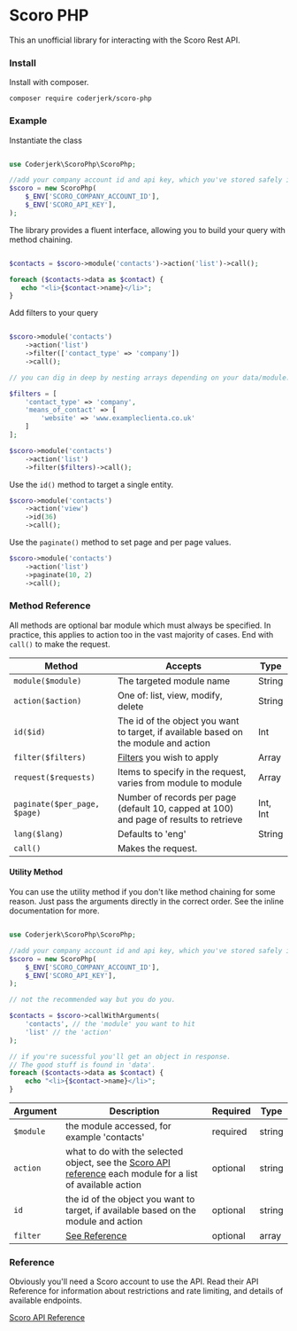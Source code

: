 # Scoro PHP

This an unofficial library for interacting with the Scoro Rest API.

### Install

Install with composer.

```shell
composer require coderjerk/scoro-php
 ```

### Example

Instantiate the class
```php

use Coderjerk\ScoroPhp\ScoroPhp;

//add your company account id and api key, which you've stored safely in your env, for example.
$scoro = new ScoroPhp(
    $_ENV['SCORO_COMPANY_ACCOUNT_ID'],
    $_ENV['SCORO_API_KEY'],
);

```

The library provides a fluent interface, allowing you to build your query with method chaining.

```php

$contacts = $scoro->module('contacts')->action('list')->call();

foreach ($contacts->data as $contact) {
   echo "<li>{$contact->name}</li>";
}

```

Add filters to your query

```php

$scoro->module('contacts')
    ->action('list')
    ->filter(['contact_type' => 'company'])
    ->call();

// you can dig in deep by nesting arrays depending on your data/module:

$filters = [
    'contact_type' => 'company',
    'means_of_contact' => [
        'website' => 'www.exampleclienta.co.uk'
    ]
];

$scoro->module('contacts')
    ->action('list')
    ->filter($filters)->call();

```

Use the `id()` method to target a single entity.

```php
$scoro->module('contacts')
    ->action('view')
    ->id(36)
    ->call();

```

Use the `paginate()` method to set page and per page values.

```php
$scoro->module('contacts')
    ->action('list')
    ->paginate(10, 2)
    ->call();

```

### Method Reference

All methods are optional bar module which must always be specified. In practice, this applies to action too in the vast majority of cases. End with `call()` to make the request.

Method | Accepts  | Type
---------|----------|--------
 `module($module)` | The targeted module name | String
 `action($action)` | One of: list, view, modify, delete | String
 `id($id)` | The id of the object you want to target, if available based on the module and action | Int
`filter($filters)` | [Filters](https://api.scoro.com/api/v2#filters) you wish to apply | Array
`request($requests)` | Items to specify in the request, varies from module to module | Array
`paginate($per_page, $page)` | Number of records per page (default 10, capped at 100) and page of results to retrieve|Int, Int
`lang($lang)` | Defaults to 'eng' | String
`call()` | Makes the request.

#### Utility Method

You can use the utility method if you don't like method chaining for some reason. Just pass the arguments directly in the correct order. See the inline documentation for more.

```php

use Coderjerk\ScoroPhp\ScoroPhp;

//add your company account id and api key, which you've stored safely in your env, for example.
$scoro = new ScoroPhp(
    $_ENV['SCORO_COMPANY_ACCOUNT_ID'],
    $_ENV['SCORO_API_KEY'],
);

// not the recommended way but you do you.

$contacts = $scoro->callWithArguments(
    'contacts', // the 'module' you want to hit
    'list' // the 'action'
);

// if you're sucessful you'll get an object in response.
// The good stuff is found in 'data'.
foreach ($contacts->data as $contact) {
    echo "<li>{$contact->name}</li>";
}

```


Argument | Description | Required | Type
---------|----------|---------|----------
 `$module` | the module accessed, for example 'contacts' | required | string
 `action` | what to do with the selected object, see the [Scoro API reference](https://api.scoro.com/api/v2) each module for a list of available action | optional | string
 `id` | the id of the object you want to target, if available based on the module and action | optional | string
 `filter` | [See Reference](https://api.scoro.com/api/v2#filters) | optional | array


### Reference

Obviously you'll need a Scoro account to use the API. Read their API Reference for information about restrictions and rate limiting, and details of available endpoints.

[Scoro API Reference](https://api.scoro.com/api/v2)
